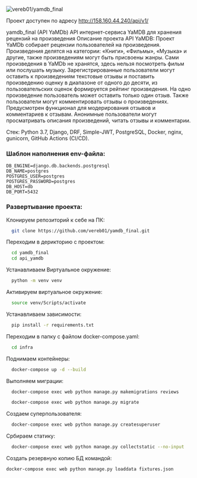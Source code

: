 ![vereb01/yamdb_final](https://github.com/vereb01/yamdb_final-1/actions/workflows/yamdb_workflow.yml/badge.svg)

Проект доступен по адресу http://158.160.44.240/api/v1/

yamdb_final (API YaMDb)
API интернет-сервиса YaMDB для хранения рецензий на произведения
Описание проекта API YaMDB:
Проект YaMDb собирает рецензии пользователей на произведения. Произведения делятся на категории: «Книги», «Фильмы», «Музыка» и другие, также произведениям могут быть присвоены жанры. Сами произведения в YaMDb не хранятся, здесь нельзя посмотреть фильм или послушать музыку. Зарегистрированные пользователи могут оставить к произведениям текстовые отзывы и поставить произведению оценку в диапазоне от одного до десяти, из пользовательских оценок формируется рейтинг произведения. На одно произведение пользователь может оставить только один отзыв. Также пользователи могут комментировать отзывы о произведениях. Предусмотрен функционал для модерирования отзывов и комментариев к отзывам. Анонимные пользователи могут просматривать описания произведений, читать отзывы и комментарии.


Стек: Python 3.7, Django, DRF, Simple-JWT, PostgreSQL, Docker, nginx, gunicorn, GitHub Actions (CI/CD).

### Шаблон наполнения env-файла:
    DB_ENGINE=django.db.backends.postgresql
    DB_NAME=postgres
    POSTGRES_USER=postgres
    POSTGRES_PASSWORD=postgres 
    DB_HOST=db
    DB_PORT=5432 

### Развертывание проекта:

Клонируем репозиторий к себе на ПК:

```bash
  git clone https://github.com/vereb01/yamdb_final.git
```

Переходим в дерикторию с проектом:

```bash
  cd yamdb_final
  cd api_yamdb
```

Устанавливаем Виртуальное окружение:

```bash
  python -m venv venv
```

Активируем виртуальное окружение:

```bash
  source venv/Scripts/activate
```

Устанавливаем зависимости:

```bash
  pip install -r requirements.txt
```

Переходим в папку с файлом docker-compose.yaml:

```bash
  cd infra
```

Поднимаем контейнеры:

```bash
  docker-compose up -d --build
```

Выполняем миграции:

```bash
  docker-compose exec web python manage.py makemigrations reviews

  docker-compose exec web python manage.py migrate
```

Создаем суперпользователя:

```bash
  docker-compose exec web python manage.py createsuperuser
```

Србираем статику:

```bash
  docker-compose exec web python manage.py collectstatic --no-input
```
Cоздать резервную копию БД командой:

```bash
docker-compose exec web python manage.py loaddata fixtures.json
```


